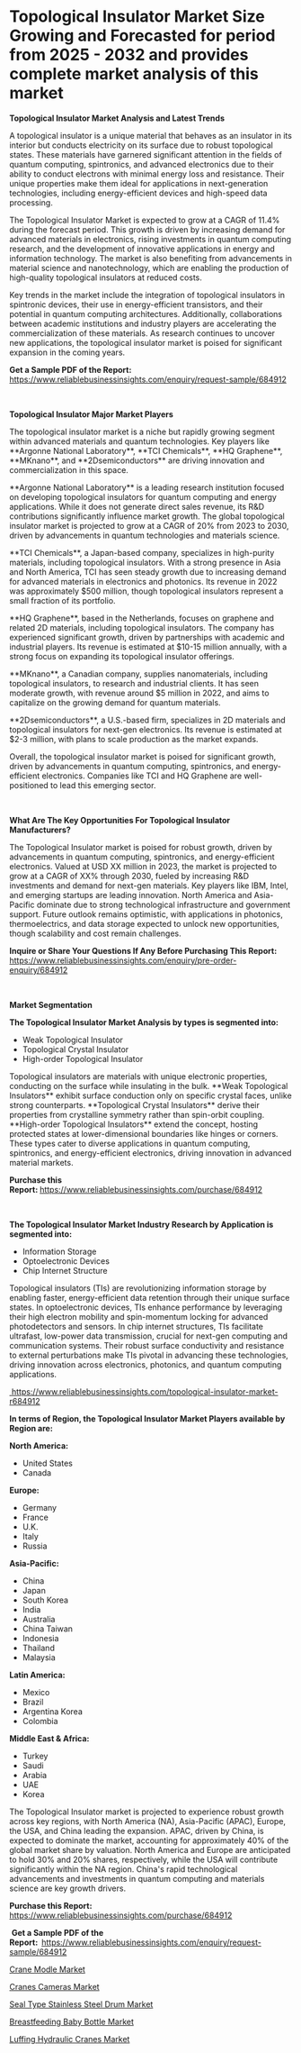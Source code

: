 <p><h1>Topological Insulator Market Size Growing and Forecasted for period from 2025 - 2032 and provides complete market analysis of this market</h1></p><p><strong>Topological Insulator Market Analysis and Latest Trends</strong></p>
<p><p>A topological insulator is a unique material that behaves as an insulator in its interior but conducts electricity on its surface due to robust topological states. These materials have garnered significant attention in the fields of quantum computing, spintronics, and advanced electronics due to their ability to conduct electrons with minimal energy loss and resistance. Their unique properties make them ideal for applications in next-generation technologies, including energy-efficient devices and high-speed data processing.</p><p>The Topological Insulator Market is expected to grow at a CAGR of 11.4% during the forecast period. This growth is driven by increasing demand for advanced materials in electronics, rising investments in quantum computing research, and the development of innovative applications in energy and information technology. The market is also benefiting from advancements in material science and nanotechnology, which are enabling the production of high-quality topological insulators at reduced costs.</p><p>Key trends in the market include the integration of topological insulators in spintronic devices, their use in energy-efficient transistors, and their potential in quantum computing architectures. Additionally, collaborations between academic institutions and industry players are accelerating the commercialization of these materials. As research continues to uncover new applications, the topological insulator market is poised for significant expansion in the coming years.</p></p>
<p><strong>Get a Sample PDF of the Report:&nbsp;</strong> <a href="https://www.reliablebusinessinsights.com/enquiry/request-sample/684912?utm_campaign=904&utm_medium=2&utm_source=Github&utm_content=ia&utm_term=20012025&utm_id=topological-insulator">https://www.reliablebusinessinsights.com/enquiry/request-sample/684912</a></p>
<p>&nbsp;</p>
<p><strong>Topological Insulator Major Market Players</strong></p>
<p><p>The topological insulator market is a niche but rapidly growing segment within advanced materials and quantum technologies. Key players like **Argonne National Laboratory**, **TCI Chemicals**, **HQ Graphene**, **MKnano**, and **2Dsemiconductors** are driving innovation and commercialization in this space.</p><p>**Argonne National Laboratory** is a leading research institution focused on developing topological insulators for quantum computing and energy applications. While it does not generate direct sales revenue, its R&D contributions significantly influence market growth. The global topological insulator market is projected to grow at a CAGR of 20% from 2023 to 2030, driven by advancements in quantum technologies and materials science.</p><p>**TCI Chemicals**, a Japan-based company, specializes in high-purity materials, including topological insulators. With a strong presence in Asia and North America, TCI has seen steady growth due to increasing demand for advanced materials in electronics and photonics. Its revenue in 2022 was approximately $500 million, though topological insulators represent a small fraction of its portfolio.</p><p>**HQ Graphene**, based in the Netherlands, focuses on graphene and related 2D materials, including topological insulators. The company has experienced significant growth, driven by partnerships with academic and industrial players. Its revenue is estimated at $10-15 million annually, with a strong focus on expanding its topological insulator offerings.</p><p>**MKnano**, a Canadian company, supplies nanomaterials, including topological insulators, to research and industrial clients. It has seen moderate growth, with revenue around $5 million in 2022, and aims to capitalize on the growing demand for quantum materials.</p><p>**2Dsemiconductors**, a U.S.-based firm, specializes in 2D materials and topological insulators for next-gen electronics. Its revenue is estimated at $2-3 million, with plans to scale production as the market expands.</p><p>Overall, the topological insulator market is poised for significant growth, driven by advancements in quantum computing, spintronics, and energy-efficient electronics. Companies like TCI and HQ Graphene are well-positioned to lead this emerging sector.</p></p>
<p>&nbsp;</p>
<p><strong>What Are The Key Opportunities For Topological Insulator Manufacturers?</strong></p>
<p><p>The Topological Insulator market is poised for robust growth, driven by advancements in quantum computing, spintronics, and energy-efficient electronics. Valued at USD XX million in 2023, the market is projected to grow at a CAGR of XX% through 2030, fueled by increasing R&D investments and demand for next-gen materials. Key players like IBM, Intel, and emerging startups are leading innovation. North America and Asia-Pacific dominate due to strong technological infrastructure and government support. Future outlook remains optimistic, with applications in photonics, thermoelectrics, and data storage expected to unlock new opportunities, though scalability and cost remain challenges.</p></p>
<p><strong>Inquire or Share Your Questions If Any Before Purchasing This Report:</strong> <a href="https://www.reliablebusinessinsights.com/enquiry/pre-order-enquiry/684912?utm_campaign=904&utm_medium=2&utm_source=Github&utm_content=ia&utm_term=20012025&utm_id=topological-insulator">https://www.reliablebusinessinsights.com/enquiry/pre-order-enquiry/684912</a></p>
<p>&nbsp;</p>
<p><strong>Market Segmentation</strong></p>
<p><strong>The Topological Insulator Market Analysis by types is segmented into:</strong></p>
<p><ul><li>Weak Topological Insulator</li><li>Topological Crystal Insulator</li><li>High-order Topological Insulator</li></ul></p>
<p><p>Topological insulators are materials with unique electronic properties, conducting on the surface while insulating in the bulk. **Weak Topological Insulators** exhibit surface conduction only on specific crystal faces, unlike strong counterparts. **Topological Crystal Insulators** derive their properties from crystalline symmetry rather than spin-orbit coupling. **High-order Topological Insulators** extend the concept, hosting protected states at lower-dimensional boundaries like hinges or corners. These types cater to diverse applications in quantum computing, spintronics, and energy-efficient electronics, driving innovation in advanced material markets.</p></p>
<p><strong>Purchase this Report:&nbsp;</strong><a href="https://www.reliablebusinessinsights.com/purchase/684912?utm_campaign=904&utm_medium=2&utm_source=Github&utm_content=ia&utm_term=20012025&utm_id=topological-insulator">https://www.reliablebusinessinsights.com/purchase/684912</a></p>
<p>&nbsp;</p>
<p><strong>The Topological Insulator Market Industry Research by Application is segmented into:</strong></p>
<p><ul><li>Information Storage</li><li>Optoelectronic Devices</li><li>Chip Internet Structure</li></ul></p>
<p><p>Topological insulators (TIs) are revolutionizing information storage by enabling faster, energy-efficient data retention through their unique surface states. In optoelectronic devices, TIs enhance performance by leveraging their high electron mobility and spin-momentum locking for advanced photodetectors and sensors. In chip internet structures, TIs facilitate ultrafast, low-power data transmission, crucial for next-gen computing and communication systems. Their robust surface conductivity and resistance to external perturbations make TIs pivotal in advancing these technologies, driving innovation across electronics, photonics, and quantum computing applications.</p></p>
<p><a href="https://www.reliablebusinessinsights.com/topological-insulator-market-r684912?utm_campaign=904&utm_medium=2&utm_source=Github&utm_content=ia&utm_term=20012025&utm_id=topological-insulator">&nbsp;https://www.reliablebusinessinsights.com/topological-insulator-market-r684912</a></p>
<p><strong>In terms of Region, the Topological Insulator Market Players available by Region are:</strong></p>
<p>
    <p> <strong> North America: </strong>
        <ul>
            <li>United States</li>
            <li>Canada</li>
        </ul>
        </p> 
    <p> <strong> Europe: </strong>
        <ul>
            <li>Germany</li>
            <li>France</li>
            <li>U.K.</li>
            <li>Italy</li>
            <li>Russia</li>
        </ul>
        </p> 
    <p> <strong> Asia-Pacific: </strong>
        <ul>
            <li>China</li>
            <li>Japan</li>
            <li>South Korea</li>
            <li>India</li>
            <li>Australia</li>
            <li>China Taiwan</li>
            <li>Indonesia</li>
            <li>Thailand</li>
            <li>Malaysia</li>
        </ul>
        </p> 
    <p> <strong> Latin America: </strong>
        <ul>
            <li>Mexico</li>
            <li>Brazil</li>
            <li>Argentina Korea</li>
            <li>Colombia</li>
        </ul>
        </p> 
    <p> <strong> Middle East & Africa: </strong>
        <ul>
            <li>Turkey</li>
            <li>Saudi</li>
            <li>Arabia</li>
            <li>UAE</li>
            <li>Korea</li>
        </ul>
    </p>
    </p>
<p><p>The Topological Insulator market is projected to experience robust growth across key regions, with North America (NA), Asia-Pacific (APAC), Europe, the USA, and China leading the expansion. APAC, driven by China, is expected to dominate the market, accounting for approximately 40% of the global market share by valuation. North America and Europe are anticipated to hold 30% and 20% shares, respectively, while the USA will contribute significantly within the NA region. China's rapid technological advancements and investments in quantum computing and materials science are key growth drivers.</p></p>
<p><strong>Purchase this Report: </strong><a href="https://www.reliablebusinessinsights.com/purchase/684912?utm_campaign=904&utm_medium=2&utm_source=Github&utm_content=ia&utm_term=20012025&utm_id=topological-insulator">https://www.reliablebusinessinsights.com/purchase/684912</a></p>
<p>&nbsp;<strong>Get a Sample PDF of the Report:&nbsp;&nbsp;</strong><a href="https://www.reliablebusinessinsights.com/enquiry/request-sample/684912?utm_campaign=904&utm_medium=2&utm_source=Github&utm_content=ia&utm_term=20012025&utm_id=topological-insulator">https://www.reliablebusinessinsights.com/enquiry/request-sample/684912</a></p>
<p><strong></strong></p>
<p><p><a href="https://github.com/kimberjam0i/Market-Research-Report-List-1/blob/main/crane-modle-market.md?utm_campaign=904&utm_medium=2&utm_source=Github&utm_content=ia&utm_term=20012025&utm_id=topological-insulator">Crane Modle Market</a></p><p><a href="https://github.com/osbornrdaflalo/Market-Research-Report-List-1/blob/main/cranes-cameras-market.md?utm_campaign=904&utm_medium=2&utm_source=Github&utm_content=ia&utm_term=20012025&utm_id=topological-insulator">Cranes Cameras Market</a></p><p><a href="https://github.com/antonioc6hal/Market-Research-Report-List-1/blob/main/seal-type-stainless-steel-drum-market.md?utm_campaign=904&utm_medium=2&utm_source=Github&utm_content=ia&utm_term=20012025&utm_id=topological-insulator">Seal Type Stainless Steel Drum Market</a></p><p><a href="https://github.com/hammelximalschid/Market-Research-Report-List-1/blob/main/breastfeeding-baby-bottle-market.md?utm_campaign=904&utm_medium=2&utm_source=Github&utm_content=ia&utm_term=20012025&utm_id=topological-insulator">Breastfeeding Baby Bottle Market</a></p><p><a href="https://github.com/lashaunm5st/Market-Research-Report-List-1/blob/main/luffing-hydraulic-cranes-market.md?utm_campaign=904&utm_medium=2&utm_source=Github&utm_content=ia&utm_term=20012025&utm_id=topological-insulator">Luffing Hydraulic Cranes Market</a></p></p>